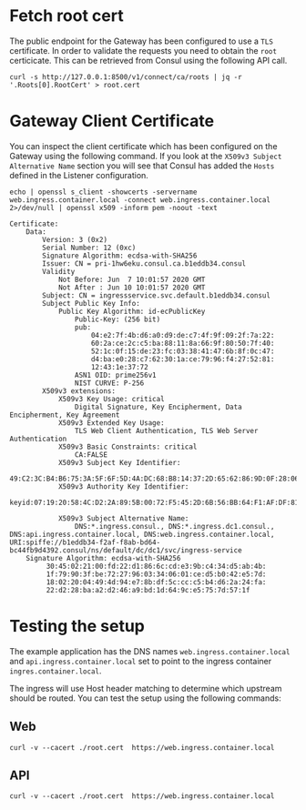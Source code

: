 # Fetch root cert

The public endpoint for the Gateway has been configured to use a `TLS` certificate. In order to validate the requests
you need to obtain the `root` certicicate. This can be retrieved from Consul using the following API call.

```
curl -s http://127.0.0.1:8500/v1/connect/ca/roots | jq -r '.Roots[0].RootCert' > root.cert
```

# Gateway Client Certificate

You can inspect the client certificate which has been configured on the Gateway using the following command. If you look at the
`X509v3 Subject Alternative Name` section you will see that Consul has added the `Hosts` defined in the Listener configuration.

```shell
echo | openssl s_client -showcerts -servername web.ingress.container.local -connect web.ingress.container.local 2>/dev/null | openssl x509 -inform pem -noout -text  
```

```shell
Certificate:
    Data:
        Version: 3 (0x2)
        Serial Number: 12 (0xc)
        Signature Algorithm: ecdsa-with-SHA256
        Issuer: CN = pri-1hw6eku.consul.ca.b1eddb34.consul
        Validity
            Not Before: Jun  7 10:01:57 2020 GMT
            Not After : Jun 10 10:01:57 2020 GMT
        Subject: CN = ingressservice.svc.default.b1eddb34.consul
        Subject Public Key Info:
            Public Key Algorithm: id-ecPublicKey
                Public-Key: (256 bit)
                pub:
                    04:e2:7f:4b:d6:a0:d9:de:c7:4f:9f:09:2f:7a:22:
                    60:2a:ce:2c:c5:ba:88:11:8a:66:9f:80:50:7f:40:
                    52:1c:0f:15:de:23:fc:03:38:41:47:6b:8f:0c:47:
                    d4:ba:e0:28:c7:62:30:1a:ce:79:96:f4:27:52:81:
                    12:43:1e:37:72
                ASN1 OID: prime256v1
                NIST CURVE: P-256
        X509v3 extensions:
            X509v3 Key Usage: critical
                Digital Signature, Key Encipherment, Data Encipherment, Key Agreement
            X509v3 Extended Key Usage: 
                TLS Web Client Authentication, TLS Web Server Authentication
            X509v3 Basic Constraints: critical
                CA:FALSE
            X509v3 Subject Key Identifier: 
                49:C2:3C:B4:B6:75:3A:5F:6F:5D:4A:DC:68:B8:14:37:2D:65:62:86:9D:0F:28:06:4D:C1:BF:CD:AB:E2:E8:A0
            X509v3 Authority Key Identifier: 
                keyid:07:19:20:58:4C:D2:2A:89:5B:00:72:F5:45:2D:6B:56:BB:64:F1:AF:DF:81:6F:81:89:3F:AA:1F:4C:2B:8A:60

            X509v3 Subject Alternative Name: 
                DNS:*.ingress.consul., DNS:*.ingress.dc1.consul., DNS:api.ingress.container.local, DNS:web.ingress.container.local, URI:spiffe://b1eddb34-f2af-f8ab-bd64-bc44fb9d4392.consul/ns/default/dc/dc1/svc/ingress-service
    Signature Algorithm: ecdsa-with-SHA256
         30:45:02:21:00:fd:22:d1:86:6c:cd:e3:9b:c4:34:d5:ab:4b:
         1f:79:90:3f:be:72:27:96:03:34:06:01:ce:d5:b0:42:e5:7d:
         18:02:20:04:49:4d:94:e7:8b:df:5c:cc:c5:b4:d6:2a:24:fa:
         22:d2:28:ba:a2:d2:46:a9:bd:1d:64:9c:e5:75:7d:57:1f
```

# Testing the setup

The example application has the DNS names `web.ingress.container.local` and `api.ingress.container.local` set to point to the 
ingress container `ingres.container.local`.

The ingress will use Host header matching to determine which upstream should be routed. You can test the setup using the following commands:

## Web
```
curl -v --cacert ./root.cert  https://web.ingress.container.local
```

## API
```
curl -v --cacert ./root.cert  https://web.ingress.container.local
```
